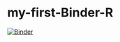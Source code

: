 # my-first-Binder-R
[![Binder](https://mybinder.org/badge_logo.svg)](https://mybinder.org/v2/gh/E-LeLuan/my-first-Binder-R/HEAD)
